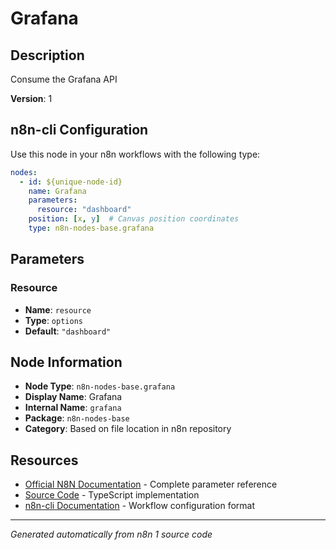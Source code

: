 # Grafana

## Description

Consume the Grafana API

**Version**: 1

## n8n-cli Configuration

Use this node in your n8n workflows with the following type:

```yaml
nodes:
  - id: ${unique-node-id}
    name: Grafana
    parameters:
      resource: "dashboard"
    position: [x, y]  # Canvas position coordinates
    type: n8n-nodes-base.grafana
```

## Parameters

### Resource

- **Name**: `resource`
- **Type**: `options`
- **Default**: `"dashboard"`


## Node Information

- **Node Type**: `n8n-nodes-base.grafana`
- **Display Name**: Grafana
- **Internal Name**: `grafana`
- **Package**: `n8n-nodes-base`
- **Category**: Based on file location in n8n repository

## Resources

- [Official N8N Documentation](https://docs.n8n.io/integrations/builtin/app-nodes/n8n-nodes-base.grafana/) - Complete parameter reference
- [Source Code](https://github.com/n8n-io/n8n/blob/master/packages/nodes-base/nodes/Grafana/Grafana.node.ts) - TypeScript implementation
- [n8n-cli Documentation](https://github.com/edenreich/n8n-cli) - Workflow configuration format

---
*Generated automatically from n8n 1 source code*
